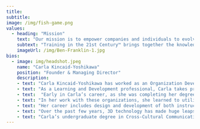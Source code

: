 ```yaml
---
title: 
subtitle:
image: /img/fish-game.png
values:
  - heading: "Mission"
    text: "Our mission is to empower companies and individuals to evolve in synchrony with a changing world."
    subtext: "Training in the 21st Century™ brings together the knowledge and expertise needed, customized for each project. Working individually and in teams, we use our creativity, experience, knowledge, skills and abilities to enhance the growth and development of our clients. We utilize tried and true training methodologies——combined with new technologies and developing knowledge of how our brains learn——to enable companies and individuals to evolve proactively with a changing world."
    imageUrl: /img/Ben-Franklin-1.jpg
bios:
  - image: img/headshot.jpeg
    name: "Carla Kincaid-Yoshikawa"
    position: "Founder & Managing Director"
    description: 
    - text: "Carla Kincaid-Yoshikawa has worked as an Organization Development and Training Consultant for over 20 years. Working with Fortune 500 companies and organizations in the public and non-profit sectors, she has conducted team building, leadership development, strategic planning and change management processes. And she has designed, developed and facilitated training programs on a wide array of topics, from the team building, leadership development and change management related to Organizational Development to stress management, software navigation, new hire orientation, sexual harassment, and processes and procedures. A deep curiosity about how people learn, change and grow has created a core resource for her ongoing work in Learning and Development."
    - text: "As a Learning and Development professional, Carla takes pride in projects she has worked on because they simultaneously: increase organizational effectiveness; enhance the commitment, satisfaction, personal growth and professional development of organization members; and improve bottom lines."
    - text:  "Early in Carla’s career, as she was completing her degree in Organization Development, she sought opportunities to work with experienced consultants as a way to learn the most effective techniques for Training and Development. In that endeavor, she was fortunate to work with several excellent consulting firms: Stonefield Learning Group (Knowledge Management, Change Management and Organizational Design); and Integration Strategies (Internal Organizational Collaboration and Integration)."
    - text: "In her work with these organizations, she learned to utilize best practices and the highest standards for work with clients—in research and analysis, curriculum design and presentation, interactive meeting design and facilitation, and coaching and follow-up. Later work with another exceptional consulting firm, Collaborative Strategies (an industry analyst and research firm that specializes in collaboration technologies and best practices), gave her a foundation for understanding the technologies that impact so many industries and professions, including Training and Development. Her experience there, researching and using cutting edge collaboration technologies, enabled her to recognize and incorporate best practices for these tools into her work."
    - text: "Her career includes design and development of both instructor-led and self-paced learning courses for both in-person and remote learning. She has created and facilitated face-to-face courses on a wide range of topics, and first became interested in avatar-based 3D environments as a tool for learning while recuperating from a severe injury. Her son loaned her several of his video games to pass the time and she was amazed at her own reaction to playing these games: she found herself engaged by the drive to solve the puzzles and get to the next level—and realized what an incredible learning tool these games could be. In addition, she realized that 3D environments not only offered opportunities for activity-based learning, but they also provided the sense of being present with others that is so important for engaging attention and connection——the missing ingredients from other forms of virtual learning."
    - text: "Over the past few years, 3D technology has made huge leaps in capabilities and usability. Carla  is excited to be involved in the emergence of this resource for Training and Development. She believes 3D virtual environments present an amazing array of new, powerful techniques and processes for learning and is working to incorporate the extraordinary benefits of 3D learning  into the blended learning services of Training in the 21st Century™."
    - text: "Carla’s undergraduate degree in Cross-Cultural Communications from San Francisco State University gave her a grounding in the communications issues that are often a barrier to effective  collaboration. This perspective was a valuable asset when she earned a Masters Degree in  Organization Development from the University of San Francisco and began working in that field.  These aspects of her educational background continue to inform her work in training, facilitation and change management."
---
```

